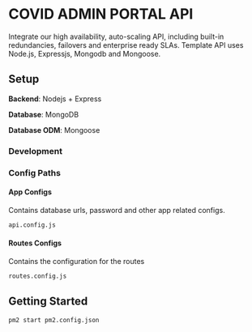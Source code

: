 # COVID ADMIN PORTAL API

Integrate our high availability, auto-scaling API, including built-in redundancies, failovers and enterprise ready SLAs.
Template API uses Node.js, Expressjs, Mongodb and Mongoose.

## Setup

**Backend**: Nodejs + Express

**Database**: MongoDB

**Database ODM**: Mongoose

### Development

### Config Paths

#### App Configs

Contains database urls, password and other app related configs.

```bash
api.config.js
```

#### Routes Configs

Contains the configuration for the routes

```bash
routes.config.js
```

## Getting Started

```bash
pm2 start pm2.config.json
```